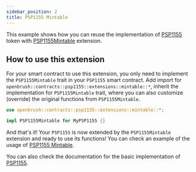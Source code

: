```yaml
---
sidebar_position: 2
title: PSP1155 Mintable
---
```


This example shows how you can reuse the implementation of [PSP1155](https://github.com/Supercolony-net/openbrush-contracts/tree/main/contracts/token/psp1155) token with [PSP1155Mintable](https://github.com/Supercolony-net/openbrush-contracts/tree/main/contracts/token/psp1155/src/extensions/mintable.rs) extension.

## How to use this extension

For your smart contract to use this extension, you only need to implement the `PSP1155Mintable` trait in your `PSP1155` smart contract. Add import for `openbrush::contracts::psp1155::extensions::mintable::*`, inherit the implementation for `PSP1155Mintable` trait, where you can also customize (override) the original functions from `PSP1155Mintable`.

```rust
use openbrush::contracts::psp1155::extensions::mintable::*;

impl PSP1155Mintable for MyPSP1155 {}
```

And that's it! Your `PSP1155` is now extended by the `PSP1155Mintable` extension and ready to use its functions!
You can check an example of the usage of [PSP1155 Mintable](https://github.com/Supercolony-net/openbrush-contracts/tree/main/examples/psp1155_extensions/mintable).

You can also check the documentation for the basic implementation of [PSP1155](/smart-contracts/PSP1155/psp1155).
